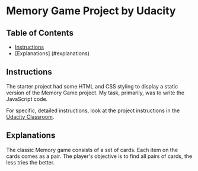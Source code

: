 # Memory Game Project by Udacity

## Table of Contents

* [Instructions](#instructions)
* [Explanations] (#explanations)

## Instructions

The starter project had some HTML and CSS styling to display a static version of the Memory Game project. My task, primarily, was to write the JavaScript code.

For specific, detailed instructions, look at the project instructions in the [Udacity Classroom](https://classroom.udacity.com/me).

## Explanations

The classic Memory game consists of a set of cards. Each item on the cards comes as a pair. The player's objective is to find all pairs of cards, the less tries the better.

